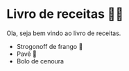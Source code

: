 # Livro de receitas :man_cook:

Ola, seja bem vindo ao livro de receitas.

- Strogonoff de frango :chicken:
- Pavê :custard:
- Bolo de cenoura
